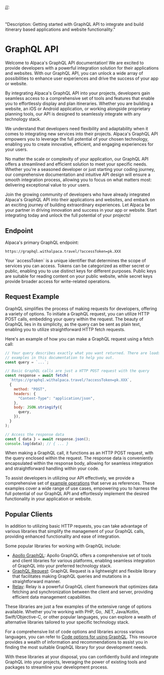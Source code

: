 [//]: # "Title: GraphQL"
[//]: # "Weight: 1"
[//]:
  #
  "Description: Getting started with GraphQL API to integrate and build itinerary based applications and website functionality."

# GraphQL API

Welcome to Alpaca's GraphQL API documentation! We are excited to provide
developers with a powerful integration solution for their applications and
websites. With our GraphQL API, you can unlock a wide array of possibilities to
enhance user experiences and drive the success of your app or website.

By integrating Alpaca's GraphQL API into your projects, developers gain seamless
access to a comprehensive set of tools and features that enable you to
effortlessly display and plan itineraries. Whether you are building a website,
an iOS or Android application, or working alongside proprietary planning tools,
our API is designed to seamlessly integrate with any technology stack.

We understand that developers need flexibility and adaptability when it comes to
integrating new services into their projects. Alpaca's GraphQL API empowers you
to leverage the full potential of your chosen technology, enabling you to create
innovative, efficient, and engaging experiences for your users.

No matter the scale or complexity of your application, our GraphQL API offers a
streamlined and efficient solution to meet your specific needs. Whether you're a
seasoned developer or just starting your coding journey, our comprehensive
documentation and intuitive API design will ensure a smooth integration process,
allowing you to focus on what matters most: delivering exceptional value to your
users.

Join the growing community of developers who have already integrated Alpaca's
GraphQL API into their applications and websites, and embark on an exciting
journey of building extraordinary experiences. Let Alpaca be your partner in
driving innovation and success in your app or website. Start integrating today
and unlock the full potential of your projects!

## Endpoint

Alpaca's primary GraphQL endpoint:

```
https://graphql.withalpaca.travel/?accessToken=pk.XXX
```

<aside class="information">
  Your `accessToken` is a unique identifier that determines the scope of 
  services you can access. Tokens can be categorized as either secret or public,
  enabling you to use distinct keys for different purposes. Public keys are
  suitable for reading content on your public website, while secret keys provide
  broader access for write-related operations.
</aside>

## Request Example

GraphQL simplifies the process of making requests for developers, offering a
variety of options. To initiate a GraphQL request, you can utilize HTTP POST
calls, embedding your query within the request. The beauty of GraphQL lies in
its simplicity, as the query can be sent as plain text, enabling you to utilize
straightforward HTTP fetch requests.

Here's an example of how you can make a GraphQL request using a fetch call:

```javascript
// Your query describes exactly what you want returned. There are loads of
// examples in this documentation to help you out.
const query = `...`;

// Basic GraphQL calls are just a HTTP POST request with the query
const response = await fetch(
  `https://graphql.withalpaca.travel/?accessToken=pk.XXX`,
  {
    method: "POST",
    headers: {
      "Content-Type": "application/json",
    },
    body: JSON.stringify({
      query,
    }),
  }
);

// Access the response data
const { data } = await response.json();
console.log(data); // { ... }
```

When making a GraphQL call, it functions as an HTTP POST request, with the query
enclosed within the request. The response data is conveniently encapsulated
within the response body, allowing for seamless integration and straightforward
handling within your code.

To assist developers in utilizing our API effectively, we provide a
comprehensive set of [example operations](/example-operations/) that serve as
references. These examples cover a wide range of use cases, empowering you to
harness the full potential of our GraphQL API and effortlessly implement the
desired functionality in your application or website.

## Popular Clients

In addition to utilizing basic HTTP requests, you can take advantage of various
libraries that simplify the management of your GraphQL calls, providing enhanced
functionality and ease of integration.

Some popular libraries for working with GraphQL include:

- [Apollo GraphQL](https://www.apollographql.com/apollo-client): Apollo GraphQL
  offers a comprehensive set of tools and client libraries for various
  platforms, enabling seamless integration of GraphQL into your preferred
  technology stack.
- [GraphQL Request](https://github.com/jasonkuhrt/graphql-request): GraphQL
  Request is a lightweight and flexible library that facilitates making GraphQL
  queries and mutations in a straightforward manner.
- [Relay](https://relay.dev/): Relay is a powerful GraphQL client framework that
  optimizes data fetching and synchronization between the client and server,
  providing efficient data management capabilities.

These libraries are just a few examples of the extensive range of options
available. Whether you're working with PHP, Go, .NET, Java/Kotlin,
Swift/Objective-C, or other popular languages, you can explore a wealth of
alternative libraries tailored to your specific technology stack.

For a comprehensive list of code options and libraries across various languages,
you can refer to [Code options for using GraphQL](https://graphql.org/code/).
This resource provides a wealth of information and recommendations to assist you
in finding the most suitable GraphQL library for your development needs.

With these libraries at your disposal, you can confidently build and integrate
GraphQL into your projects, leveraging the power of existing tools and packages
to streamline your development process.
